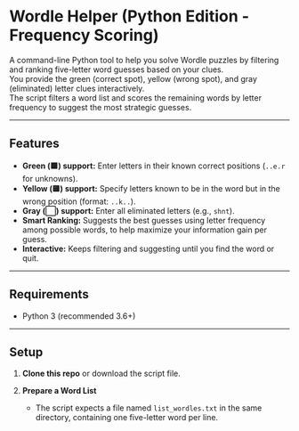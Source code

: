 # Wordle Helper (Python Edition - Frequency Scoring)

A command-line Python tool to help you solve Wordle puzzles by filtering and ranking five-letter word guesses based on your clues.  
You provide the green (correct spot), yellow (wrong spot), and gray (eliminated) letter clues interactively.  
The script filters a word list and scores the remaining words by letter frequency to suggest the most strategic guesses.

---

## Features

- **Green (🟩) support:** Enter letters in their known correct positions (`..e.r` for unknowns).
- **Yellow (🟨) support:** Specify letters known to be in the word but in the wrong position (format: `..k..`).
- **Gray (⬜) support:** Enter all eliminated letters (e.g., `shnt`).
- **Smart Ranking:** Suggests the best guesses using letter frequency among possible words, to help maximize your information gain per guess.
- **Interactive:** Keeps filtering and suggesting until you find the word or quit.

---

## Requirements

- Python 3 (recommended 3.6+)

---

## Setup

1. **Clone this repo** or download the script file.

2. **Prepare a Word List**

   - The script expects a file named `list_wordles.txt` in the same directory, containing one five-letter word per line.
